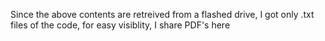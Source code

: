 Since the above contents are retreived from a flashed drive, I got only .txt files of the code, for easy visiblity, I share PDF's here
